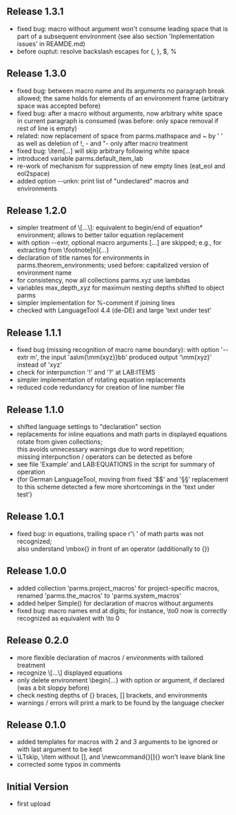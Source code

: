 Release 1.3.1
-------------
- fixed bug: macro without argument won't consume leading space that is part
  of a subsequent environment
  (see also section 'Inplementation issues' in REAMDE.md)
- before ouptut: resolve backslash escapes for {, }, $, %

Release 1.3.0
-------------
- fixed bug: between macro name and its arguments no paragraph break allowed;
  the same holds for elements of an environment frame
  (arbitrary space was accepted before)
- fixed bug: after a macro without arguments, now arbitrary white space in
  current paragraph is consumed (was before: only space removal if rest of
  line is empty)
- related: now replacement of space from parms.mathspace and ~ by ' '
  as well as deletion of \!, \- and "- only after macro treatment
- fixed bug: \item[...] will skip arbitrary following white space
- introduced variable parms.default_item_lab
- re-work of mechanism for suppression of new empty lines
  (eat_eol and eol2space)
- added option --unkn: print list of "undeclared" macros and environments

Release 1.2.0
-------------
- simpler treatment of \\[...\\]: equivalent to begin/end of equation*
  environment; allows to better tailor equation replacement
- with option --extr, optional macro arguments \[...\] are skipped;
  e.g., for extracting from \footnote\[n\]{...}
- declaration of title names for environments in parms.theorem_environments;
  used before: capitalized version of environment name
- for consistency, now all collections parms.xyz use lambdas
- variables max_depth_xyz for maximum nesting depths shifted to object parms
- simpler implementation for %-comment if joining lines
- checked with LanguageTool 4.4 (de-DE) and large 'text under test'

Release 1.1.1
-------------
- fixed bug (missing recognition of macro name boundary):
  with option '--extr m', the input 'aa\m{\mm{xyz}}bb' produced output
  '\mm{xyz}' instead of 'xyz'
- check for interpunction '!' and '?' at LAB:ITEMS
- simpler implementation of rotating equation replacements
- reduced code redundancy for creation of line number file

Release 1.1.0
-------------
- shifted language settings to "declaration" section
- replacements for inline equations and math parts in displayed equations
  rotate from given collections;<br>
  this avoids unnecessary warnings due to word repetition;<br>
  missing interpunction / operators can be detected as before
- see file 'Example' and LAB:EQUATIONS in the script for summary of operation
- (for German LanguageTool, moving from fixed '$$' and '§§' replacement
  to this scheme detected a few more shortcomings in the 'text under test')

Release 1.0.1
-------------
- fixed bug: in equations, trailing space r'\ ' of math parts was
  not recognized;<br>
  also understand \mbox{} in front of an operator (additionally to {})

Release 1.0.0
-------------
- added collection 'parms.project_macros' for project-specific macros,
  renamed 'parms.the_macros' to 'parms.system_macros'
- added helper Simple() for declaration of macros without arguments
- fixed bug: macro names end at digits; for instance, \to0 now is correctly
  recognized as equivalent with \to 0

Release 0.2.0
-------------
- more flexible declaration of macros / environments with tailored treatment
- recognize \\[...\\] displayed equations
- only delete environment \begin{...} with option or argument, if declared
  (was a bit sloppy before)
- check nesting depths of {} braces, \[\] brackets, and environments
- warnings / errors will print a mark to be found by the language checker

Release 0.1.0
-------------
- added templates for macros with 2 and 3 arguments to be ignored or
  with last argument to be kept
- \LTskip, \item without \[\], and \newcommand{}\[\]{} won't leave blank line
- corrected some typos in comments

Initial Version
---------------
- first upload

